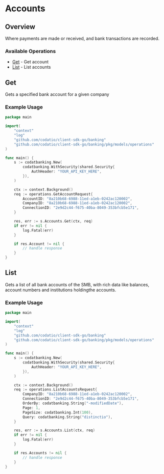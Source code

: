 # Accounts

## Overview

Where payments are made or received, and bank transactions are recorded.

### Available Operations

* [Get](#get) - Get account
* [List](#list) - List accounts

## Get

Gets a specified bank account for a given company

### Example Usage

```go
package main

import(
	"context"
	"log"
	"github.com/codatio/client-sdk-go/banking"
	"github.com/codatio/client-sdk-go/banking/pkg/models/operations"
)

func main() {
    s := codatbanking.New(
        codatbanking.WithSecurity(shared.Security{
            AuthHeader: "YOUR_API_KEY_HERE",
        }),
    )

    ctx := context.Background()    
    req := operations.GetAccountRequest{
        AccountID: "8a210b68-6988-11ed-a1eb-0242ac120002",
        CompanyID: "8a210b68-6988-11ed-a1eb-0242ac120002",
        ConnectionID: "2e9d2c44-f675-40ba-8049-353bfcb5e171",
    }

    res, err := s.Accounts.Get(ctx, req)
    if err != nil {
        log.Fatal(err)
    }

    if res.Account != nil {
        // handle response
    }
}
```

## List

Gets a list of all bank accounts of the SMB, with rich data like balances, account numbers and institutions holdingthe accounts.

### Example Usage

```go
package main

import(
	"context"
	"log"
	"github.com/codatio/client-sdk-go/banking"
	"github.com/codatio/client-sdk-go/banking/pkg/models/operations"
)

func main() {
    s := codatbanking.New(
        codatbanking.WithSecurity(shared.Security{
            AuthHeader: "YOUR_API_KEY_HERE",
        }),
    )

    ctx := context.Background()    
    req := operations.ListAccountsRequest{
        CompanyID: "8a210b68-6988-11ed-a1eb-0242ac120002",
        ConnectionID: "2e9d2c44-f675-40ba-8049-353bfcb5e171",
        OrderBy: codatbanking.String("-modifiedDate"),
        Page: 1,
        PageSize: codatbanking.Int(100),
        Query: codatbanking.String("distinctio"),
    }

    res, err := s.Accounts.List(ctx, req)
    if err != nil {
        log.Fatal(err)
    }

    if res.Accounts != nil {
        // handle response
    }
}
```
